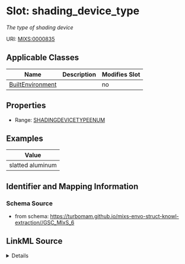 # Slot: shading_device_type


_The type of shading device_



URI: [MIXS:0000835](https://w3id.org/mixs/0000835)



<!-- no inheritance hierarchy -->




## Applicable Classes

| Name | Description | Modifies Slot |
| --- | --- | --- |
[BuiltEnvironment](BuiltEnvironment.md) |  |  no  |







## Properties

* Range: [SHADINGDEVICETYPEENUM](SHADINGDEVICETYPEENUM.md)






## Examples

| Value |
| --- |
| slatted aluminum |

## Identifier and Mapping Information







### Schema Source


* from schema: https://turbomam.github.io/mixs-envo-struct-knowl-extraction//GSC_MIxS_6




## LinkML Source

<details>
```yaml
name: shading_device_type
description: The type of shading device
title: shading device type
notes:
- device
- type
examples:
- value: slatted aluminum
  description: was slatted aluminum awning
from_schema: https://turbomam.github.io/mixs-envo-struct-knowl-extraction//GSC_MIxS_6
rank: 1000
slot_uri: MIXS:0000835
alias: shading_device_type
domain_of:
- BuiltEnvironment
range: SHADING_DEVICE_TYPE_ENUM
required: false
recommended: false

```
</details>